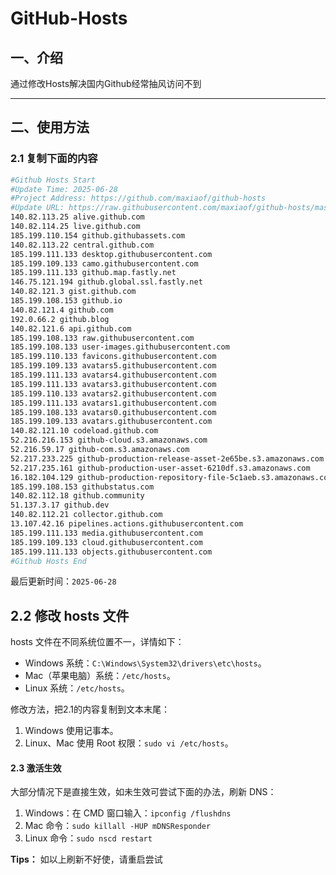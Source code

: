 # GitHub-Hosts

## 一、介绍
通过修改Hosts解决国内Github经常抽风访问不到

---

## 二、使用方法

### 2.1 复制下面的内容
```bash
#Github Hosts Start
#Update Time: 2025-06-28
#Project Address: https://github.com/maxiaof/github-hosts
#Update URL: https://raw.githubusercontent.com/maxiaof/github-hosts/master/hosts
140.82.113.25 alive.github.com
140.82.114.25 live.github.com
185.199.110.154 github.githubassets.com
140.82.113.22 central.github.com
185.199.111.133 desktop.githubusercontent.com
185.199.109.133 camo.githubusercontent.com
185.199.111.133 github.map.fastly.net
146.75.121.194 github.global.ssl.fastly.net
140.82.121.3 gist.github.com
185.199.108.153 github.io
140.82.121.4 github.com
192.0.66.2 github.blog
140.82.121.6 api.github.com
185.199.108.133 raw.githubusercontent.com
185.199.108.133 user-images.githubusercontent.com
185.199.110.133 favicons.githubusercontent.com
185.199.109.133 avatars5.githubusercontent.com
185.199.111.133 avatars4.githubusercontent.com
185.199.111.133 avatars3.githubusercontent.com
185.199.110.133 avatars2.githubusercontent.com
185.199.111.133 avatars1.githubusercontent.com
185.199.108.133 avatars0.githubusercontent.com
185.199.109.133 avatars.githubusercontent.com
140.82.121.10 codeload.github.com
52.216.216.153 github-cloud.s3.amazonaws.com
52.216.59.17 github-com.s3.amazonaws.com
52.217.233.225 github-production-release-asset-2e65be.s3.amazonaws.com
52.217.235.161 github-production-user-asset-6210df.s3.amazonaws.com
16.182.104.129 github-production-repository-file-5c1aeb.s3.amazonaws.com
185.199.108.153 githubstatus.com
140.82.112.18 github.community
51.137.3.17 github.dev
140.82.112.21 collector.github.com
13.107.42.16 pipelines.actions.githubusercontent.com
185.199.111.133 media.githubusercontent.com
185.199.109.133 cloud.githubusercontent.com
185.199.111.133 objects.githubusercontent.com
#Github Hosts End

```
最后更新时间：`2025-06-28`

## 2.2 修改 hosts 文件
hosts 文件在不同系统位置不一，详情如下：
- Windows 系统：`C:\Windows\System32\drivers\etc\hosts`。
- Mac（苹果电脑）系统：`/etc/hosts`。
- Linux 系统：`/etc/hosts`。

修改方法，把2.1的内容复制到文本末尾：

1. Windows 使用记事本。
2. Linux、Mac 使用 Root 权限：`sudo vi /etc/hosts`。

#### 2.3 激活生效
大部分情况下是直接生效，如未生效可尝试下面的办法，刷新 DNS：

1. Windows：在 CMD 窗口输入：`ipconfig /flushdns`
2. Mac 命令：`sudo killall -HUP mDNSResponder`
3. Linux 命令：`sudo nscd restart`

**Tips：** 如以上刷新不好使，请重启尝试
